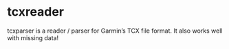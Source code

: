 # tcxreader
 tcxparser is a reader / parser for Garmin’s TCX file format. It also works well with missing data!
